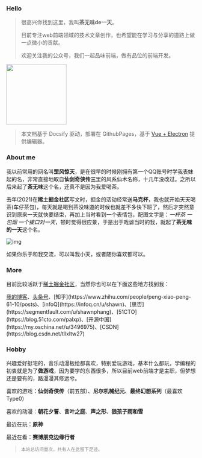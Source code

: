 ### Hello

> 很高兴你找到这里，我叫**茶无味de一天**。
>
> 目前专注web前端领域的技术文章创作，也希望能在学习与分享的道路上做一点微小的贡献。
> 
> 欢迎关注我的公众号，我们一起品味前端，做有品位的前端开发。
>

<img src="https://book.palxp.com/wechat.png" height = "160" />

> 本文档基于 Docsify 驱动，部署在 GithubPages，基于 [Vue + Electron](https://juejin.cn/post/7127593631606636581) 提供编辑器。

### About me

我以前常用的网名叫**罡风惊天**，是在很早的时候刚拥有第一个QQ账号时学我表妹起的名，非常直接地取自**仙剑奇侠传三**里的风系仙术名称，十几年没改过。之所以后来起了**茶无味**这个名，还真不是因为我爱喝茶。

去年(2021)在**稀土掘金社区**写文时，掘金的活动经常送**马克杯**，我也就开始天天喝茶(车仔茶包)，每天就是喝到茶没味道的时候也就差不多快下班了，然后才突然意识到原来一天就快要结束，再加上当时看到一个表情包，配图文字是：*一杯茶 一包烟 一个接口对一天*，顿时觉得很应景，于是出于戏谑当时的我，就起了**茶无味的一天**这个名。

![img](https://book.palxp.com/images/0.9214494194923779.jpg)

如果你乐于和我交流，可以叫我小天，或者随你喜欢都可以。

### More

目前比较活跃于[稀土掘金社区](https://juejin.cn/user/2682464103060541/posts)，当然你也可以在下面这些地方找到我：

[我的博客](https://blog.palxp.com)、[头条号](https://www.toutiao.com/c/user/token/MS4wLjABAAAARwn6TtOx1OWIcfzBKm-RIY5k9GmkeMsFBIkKMeSkrLw/?)、[知乎](https://www.zhihu.com/people/peng-xiao-peng-61-10/posts)、[infoQ](https://infoq.cn/u/shawn)、[思否](https://segmentfault.com/u/shawnphang)、[51CTO](https://blog.51cto.com/palxp)、[开源中国](https://my.oschina.net/u/3496975)、[CSDN](https://blog.csdn.net/tllxltw27)

### Hobby

兴趣爱好挺宅的，音乐动漫板绘都喜欢，特别爱玩游戏，基本什么都玩，学编程的初衷就是为了**做游戏**，因为要学的东西很多，所以目前web前端才是主职，但梦想还是要有的，路漫漫其修远兮。

喜欢的游戏：**仙剑奇侠传**（前五部）、**尼尔机械纪元**、**最终幻想系列**（最喜欢Type0）

喜欢的动漫：**朝花夕誓**、**言叶之庭**、**声之形**、**狼孩子雨和雪**

最近在玩：**原神**

最近在看：**赛博朋克边缘行者**

> <div style="font-size:12px;color:#888888"><span id="busuanzi_container_site_pv">本站总访问量<span id="busuanzi_value_site_pv"></span>次</span>，<span id="busuanzi_container_site_pv">共有<span id="busuanzi_value_site_uv"></span>人在此留下足迹。</span></div>